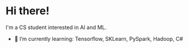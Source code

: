 # Hi there!

I'm a CS student interested in AI and ML.


- 🌱 I’m currently learning: Tensorflow, SKLearn, PySpark, Hadoop, C#
